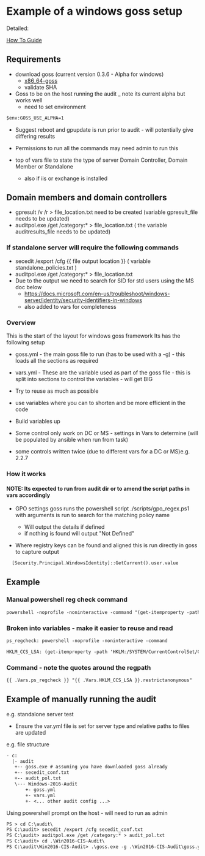 # Example of a windows goss setup

Detailed:

[How To Guide](Docs/how_to.MD)

## Requirements

- download goss (current version 0.3.6 - Alpha for windows)
  - [x86_64-goss](https://github.com/aelsabbahy/goss/releases/download/v0.3.goss-alpha-windows-amd64.exe)
  - validate SHA
- Goss to be on the host running the audit _ note its current alpha but works well
  - need to set environment

```txt
$env:GOSS_USE_ALPHA=1
```

- Suggest reboot and gpupdate is run prior to audit - will potentially give differing results

- Permissions to run all the commands may need admin to run this
- top of vars file to state the type of server  Domain Controller, Domain Member or Standalone
  - also if iis or exchange is installed

## Domain members and domain controllers

- gpresult /v /r > file_location.txt need to be created (variable gpresult_file  needs to be updated)
- auditpol.exe /get /category:* > file_location.txt ( the variable auditresults_file needs to be updated)

### If standalone server will require the following commands

- secedit /export /cfg {{ file output location }} ( variable standalone_policies.txt )
- auditpol.exe /get /category:* > file_location.txt
- Due to the output we need to search for SID for std users using the MS doc below
  - https://docs.microsoft.com/en-us/troubleshoot/windows-server/identity/security-identifiers-in-windows
  - also added to vars for completeness

### Overview

This is the start of the layout for windows goss framework
Its has the following setup

- goss.yml - the main goss file to run (has to be used with a -g) - this loads all the sections as required
- vars.yml - These are the variable used as part of the goss file - this is split into sections to control the variables - will get BIG

- Try to reuse as much as possible
- use variables where you can to shorten and be more efficient in the code
- Build variables up
- Some control only work on DC or MS - settings in Vars to determine (will be populated by ansible when run from task)
- some controls written twice (due to different vars for a DC or MS)e.g. 2.2.7

### How it works

#### NOTE: Its expected to run from audit dir or to amend the script paths in vars accordingly

- GPO settings goss runs the powershell script ./scripts/gpo_regex.ps1 with arguments is run to search for the matching policy name
  - Will output the details if defined
  - if nothing is found will output "Not Defined"

- Where registry keys can be found and aligned this is run directly in goss to capture output

```txt
  [Security.Principal.WindowsIdentity]::GetCurrent().user.value
```

## Example

### Manual powershell reg check command

```txt
powershell -noprofile -noninteractive -command "(get-itemproperty -path 'HKLM:/SYSTEM/CurrentControlSet/Control/Lsa/').restrictanonymous"
```

### Broken into variables - make it easier to reuse and read

```txt
ps_regcheck: powershell -noprofile -noninteractive -command

HKLM_CCS_LSA: (get-itemproperty -path 'HKLM:/SYSTEM/CurrentControlSet/Control/Lsa/')
```

### Command - note the quotes around the regpath

```txt
{{ .Vars.ps_regcheck }} "{{ .Vars.HKLM_CCS_LSA }}.restrictanonymous"
```

## Example of manually running the audit

e.g. standalone server test

- Ensure the var.yml file is set for server type and relative paths to files are updated

e.g. file structure
```txt
- c:
  |- audit
   +-- goss.exe # assuming you have downloaded goss already
   +-- secedit_conf.txt
   +-- audit_pol.txt
   \--- Windows-2016-Audit
       +- goss.yml
       +- vars.yml
       +- <... other audit config ...>
```

Using powershell prompt on the host - will need to run as admin
```txt
PS > cd C:\audit\
PS C:\audit> secedit /export /cfg secedit_conf.txt
PS C:\audit> auditpol.exe /get /category:* > audit_pol.txt
PS C:\audit> cd .\Win2016-CIS-Audit\
PS C:\audit\Win2016-CIS-Audit> .\goss.exe -g .\Win2016-CIS-Audit\goss.yml --vars .\Win2016-CIS-Audit\vars.yml v
```
